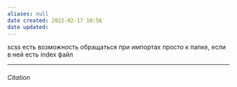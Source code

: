 ```yaml
---
aliases: null
date created: 2022-02-17 10:56
date updated:
---
```


scss есть возможность обращаться при импортах просто к папке, если в ней есть index файл

---

###### Citation

